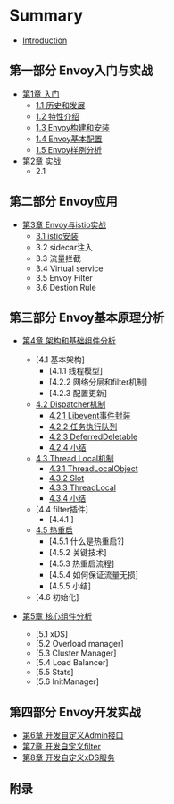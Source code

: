 # Summary

* [Introduction](README.md)

## 第一部分 Envoy入门与实战

* [第1章 入门](chapter1/README.md)
  * [1.1 历史和发展]()
  * [1.2 特性介绍]()
  * [1.3 Envoy构建和安装]()
  * [1.4 Envoy基本配置]()
  * [1.5 Envoy样例分析]()
* [第2章 实战](chapter2/README.md)
  * 2.1 

## 第二部分 Envoy应用

* [第3章 Envoy与istio实战](chapter3/README.md)
  * [3.1 istio安装]()
  * 3.2 sidecar注入
  * 3.3 流量拦截
  * 3.4 Virtual service
  * 3.5 Envoy Filter
  * 3.6 Destion Rule

## 第三部分 Envoy基本原理分析

* [第4章 架构和基础组件分析](chapter4/README.md)
  * [4.1 基本架构]
    * [4.1.1 线程模型]
    * [4.2.2 网络分层和filter机制]
    * [4.2.3 配置更新]
  * [4.2 Dispatcher机制](chapter4/4-2.md)
    * [4.2.1 Libevent事件封装](chapter4/4-2-1.md)
    * [4.2.2 任务执行队列](chapter4/4-2-2.md)
    * [4.2.3 DeferredDeletable](chapter4/4-2-3.md)
    * [4.2.4 小结](chapter4/4-2-4.md)
  * [4.3 Thread Local机制](chapter4/4-3.md)
    * [4.3.1 ThreadLocalObject](chapter4/4-3-1.md)
    * [4.3.2 Slot](chapter4/4-3-2.md)
    * [4.3.3 ThreadLocal](chapter4/4-3-3.md)
    * [4.3.4 小结](chapter4/4-3-4.md)
  * [4.4 filter插件]
    * [4.4.1 ]
  * [4.5 热重启](chapter4/4-5.md)
    * [4.5.1 什么是热重启?]
    * [4.5.2 关键技术]
    * [4.5.3 热重启流程]
    * [4.5.4 如何保证流量无损]
    * [4.5.5 小结]
  * [4.6 初始化]
  
* [第5章 核心组件分析](chapter5/README.md)
  * [5.1 xDS]
  * [5.2 Overload manager]
  * [5.3 Cluster Manager]
  * [5.4 Load Balancer]
  * [5.5 Stats]
  * [5.6 InitManager]

## 第四部分 Envoy开发实战

* [第6章 开发自定义Admin接口](chapter6/README.md)
* [第7章 开发自定义filter](chapter7/README.md)
* [第8章 开发自定义xDS服务](chapter8/README.md)

## 附录

